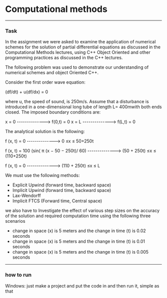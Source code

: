 ﻿# Computational methods
---

### Task
In the assignment we were asked to examine the application of numerical schemes for the solution of partial differential equations as discussed in the Computational Methods lectures, using C++ Object Oriented and other programming practices as discussed in the C++ lectures.

The following problem was used to demonstrate our understanding of numerical schemes and object Oriented C++.



Consider  the first order wave equation:

 (df/dt) + u(df/dx) = 0


where u, the speed of sound, is 250m/s. Assume that a disturbance is introduced in a one-dimensional long tube of length L= 400mwith both ends closed. The imposed boundary conditions are:

x = 0 --------------> f(0,t) = 0
x = L --------------> f(L,t) = 0

The analytical solution is the following:

f (x, t) = 0 --------------> 0 ≤x ≤ 50+250t

f (x, t) = 100 (sin( π (x − 50 − 250t)/ 60) --------------> (50 + 250t) ≤x ≤ (110+250t)

f (x, t) = 0  --------------> (110 + 250t) ≤x ≤ L

We must use the following methods:
  + Explicit Upwind (forward time, backward space)
  + Implicit Upwind (forward time, backward space)
  + Lax-Wendorff
  + Implicit FTCS (Forward time, Central space)

we also have to Investigate the effect of various step sizes on the accuracy of the solution and required computation time using the following three scenarios
  + change in space (x) is 5 meters and the change in time (t) is 0.02 seconds
  + change in space (x) is 5 meters and the change in time (t) is 0.01 seconds
  + change in space (x) is 5 meters and the change in time (t) is 0.005 seconds

  ---
  ### how to run
  Windows:
  just make a project and put the code in and then run it, simple as that
